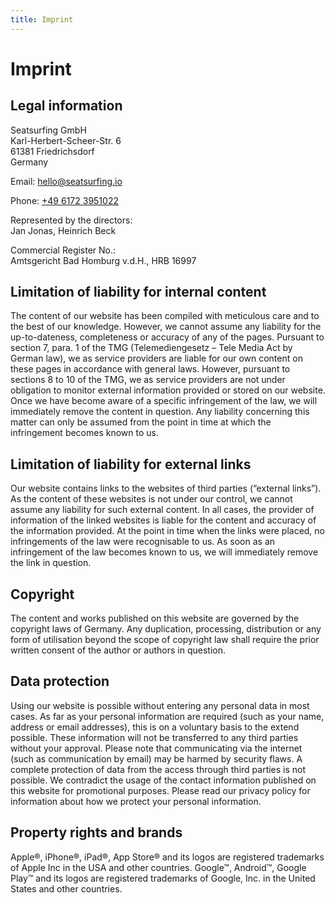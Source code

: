 ```yaml
---
title: Imprint
---
```


# Imprint

## Legal information
Seatsurfing GmbH<br />
Karl-Herbert-Scheer-Str. 6<br />
61381 Friedrichsdorf<br />
Germany

Email: hello@seatsurfing.io

Phone: <a href="tel:+4961723951022">+49 6172 3951022</a>

Represented by the directors:<br />
Jan Jonas, Heinrich Beck

Commercial Register No.:<br />
Amtsgericht Bad Homburg v.d.H., HRB 16997

## Limitation of liability for internal content
The content of our website has been compiled with meticulous care and to the best of our knowledge. However, we cannot assume any liability for the up-to-dateness, completeness or accuracy of any of the pages. Pursuant to section 7, para. 1 of the TMG (Telemediengesetz – Tele Media Act by German law), we as service providers are liable for our own content on these pages in accordance with general laws. However, pursuant to sections 8 to 10 of the TMG, we as service providers are not under obligation to monitor external information provided or stored on our website. Once we have become aware of a specific infringement of the law, we will immediately remove the content in question. Any liability concerning this matter can only be assumed from the point in time at which the infringement becomes known to us.

## Limitation of liability for external links
Our website contains links to the websites of third parties (“external links”). As the content of these websites is not under our control, we cannot assume any liability for such external content. In all cases, the provider of information of the linked websites is liable for the content and accuracy of the information provided. At the point in time when the links were placed, no infringements of the law were recognisable to us. As soon as an infringement of the law becomes known to us, we will immediately remove the link in question.

## Copyright
The content and works published on this website are governed by the copyright laws of Germany. Any duplication, processing, distribution or any form of utilisation beyond the scope of copyright law shall require the prior written consent of the author or authors in question.

## Data protection
Using our website is possible without entering any personal data in most cases. As far as your personal information are required (such as your name, address or email addresses), this is on a voluntary basis to the extend possible. These information will not be transferred to any third parties without your approval.
Please note that communicating via the internet (such as communication by email) may be harmed by security flaws. A complete protection of data from the access through third parties is not possible.
We contradict the usage of the contact information published on this website for promotional purposes.
Please read our privacy policy for information about how we protect your personal information.

## Property rights and brands
Apple®, iPhone®, iPad®, App Store® and its logos are registered trademarks of Apple Inc in the USA and other countries. Google™, Android™, Google Play™ and its logos are registered trademarks of Google, Inc. in the United States and other countries.